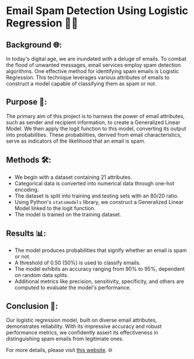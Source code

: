 # Email Spam Detection Using Logistic Regression 📧🚫

## Background 🌐:
In today's digital age, we are inundated with a deluge of emails. To combat the flood of unwanted messages, email services employ spam detection algorithms. One effective method for identifying spam emails is Logistic Regression. This technique leverages various attributes of emails to construct a model capable of classifying them as spam or not.

## Purpose 🎯:
The primary aim of this project is to harness the power of email attributes, such as sender and recipient information, to create a Generalized Linear Model. We then apply the logit function to this model, converting its output into probabilities. These probabilities, derived from email characteristics, serve as indicators of the likelihood that an email is spam.

## Methods 🛠️:
- We begin with a dataset containing 21 attributes.
- Categorical data is converted into numerical data through one-hot encoding.
- The dataset is split into training and testing sets with an 80/20 ratio.
- Using Python's `statsmodels` library, we construct a Generalized Linear Model linked to the logit function.
- The model is trained on the training dataset.

## Results 📊:
- The model produces probabilities that signify whether an email is spam or not.
- A threshold of 0.50 (50%) is used to classify emails.
- The model exhibits an accuracy ranging from 90% to 95%, dependent on random data splits.
- Additional metrics like precision, sensitivity, specificity, and others are computed to evaluate the model's performance.

## Conclusion 🎉:
Our logistic regression model, built on diverse email attributes, demonstrates reliability. With its impressive accuracy and robust performance metrics, we confidently assert its effectiveness in distinguishing spam emails from legitimate ones.

For more details, please visit [this website](https://balnarendrasapa.github.io/spam_classification/docs/intro). 🌐
